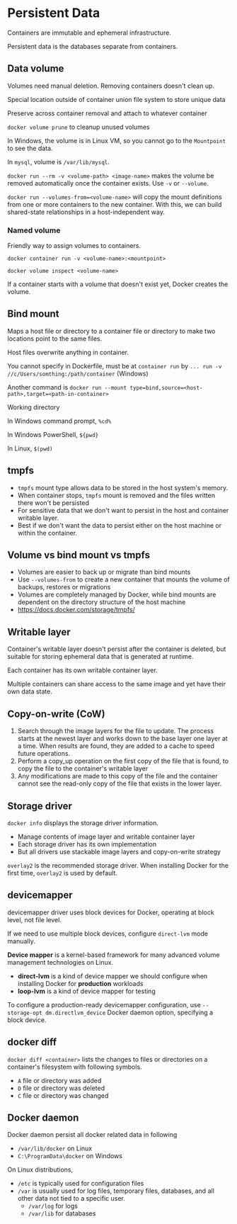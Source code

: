 # Persistent Data

Containers are immutable and ephemeral infrastructure.

Persistent data is the databases separate from containers.

## Data volume

Volumes need manual deletion. Removing containers doesn't clean up.

Special location outside of container union file system to store unique data

Preserve across container removal and attach to whatever container

`docker volume prune` to cleanup unused volumes

In Windows, the volume is in Linux VM, so you cannot go to the `Mountpoint` to see the data.

In `mysql`, volume is `/var/lib/mysql`.

`docker run --rm -v <volume-path> <image-name>` makes the volume be removed automatically once the container exists.
Use `-v` or `--volume`.

`docker run --volumes-from=<volume-name>` will copy the mount definitions from one or more containers to the new container.
With this, we can build shared-state relationships in a host-independent way.

### Named volume

Friendly way to assign volumes to containers.

`docker container run -v <volume-name>:<mountpoint>`

`docker volume inspect <volume-name>`

If a container starts with a volume that doesn't exist yet, Docker creates the volume.

## Bind mount

Maps a host file or directory to a container file or directory to make two locations point to the same files.

Host files overwrite anything in container.

You cannot specify in Dockerfile, must be at `container run` by `... run -v //c/Users/somthing:/path/container` (Windows)

Another command is `docker run --mount type=bind,source=<host-path>,target=<path-in-container>`

Working directory

In Windows command prompt, `%cd%`

In Windows PowerShell, `${pwd}`

In Linux, `$(pwd)`

## tmpfs

- `tmpfs` mount type allows data to be stored in the host system's memory.
- When container stops, `tmpfs` mount is removed and the files written there won't be persisted
- For sensitive data that we don't want to persist in the host and container writable layer.
- Best if we don't want the data to persist either on the host machine or within the container.

## Volume vs bind mount vs tmpfs

- Volumes are easier to back up or migrate than bind mounts
- Use `--volumes-from` to create a new container that mounts the volume of backups, restores or migrations
- Volumes are completely managed by Docker, while bind mounts are dependent on the directory structure of the host machine
- https://docs.docker.com/storage/tmpfs/

## Writable layer

Container's writable layer doesn't persist after the container is deleted, but suitable for storing ephemeral data that 
is generated at runtime.

Each container has its own writable container layer.

Multiple containers can share access to the same image and yet have their own data state.

## Copy-on-write (CoW)

1. Search through the image layers for the file to update. The process starts at the newest layer and works down to the 
base layer one layer at a time. When results are found, they are added to a cache to speed future operations.
2. Perform a copy_up operation on the first copy of the file that is found, to copy the file to the container's writable
layer
3. Any modifications are made to this copy of the file and the container cannot see the read-only copy of the file that
exists in the lower layer.

## Storage driver

`docker info` displays the storage driver information.

- Manage contents of image layer and writable container layer
- Each storage driver has its own implementation
- But all drivers use stackable image layers and copy-on-write strategy

`overlay2` is the recommended storage driver. When installing Docker for the first time, `overlay2` is used by default.

## devicemapper

devicemapper driver uses block devices for Docker, operating at block level, not file level.

If we need to use multiple block devices, configure `direct-lvm` mode manually.

**Device mapper** is a kernel-based framework for many advanced volume management technologies on Linux.
- **direct-lvm** is a kind of device mapper we should configure when installing Docker for **production** workloads
- **loop-lvm** is a kind of device mapper for testing

To configure a production-ready devicemapper configuration, use `--storage-opt dm.directlvm_device` Docker daemon option,
specifying a block device.

## docker diff

`docker diff <container>` lists the changes to files or directories on a container's filesystem with following symbols.
- `A` file or directory was added
- `D` file or directory was deleted
- `C` file or directory was changed

## Docker daemon

Docker daemon persist all docker related data in following
- `/var/lib/docker` on Linux
- `C:\ProgramData\docker` on Windows

On Linux distributions,
- `/etc` is typically used for configuration files
- `/var` is usually used for log files, temporary files, databases, and all other data not tied to a specific user.
  - `/var/log` for logs
  - `/var/lib` for databases

